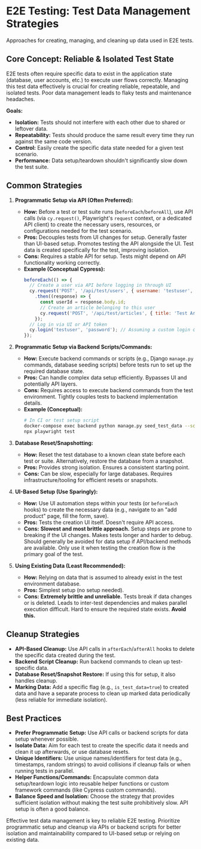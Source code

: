 # E2E Testing: Test Data Management Strategies

Approaches for creating, managing, and cleaning up data used in E2E tests.

## Core Concept: Reliable & Isolated Test State

E2E tests often require specific data to exist in the application state (database, user accounts, etc.) to execute user flows correctly. Managing this test data effectively is crucial for creating reliable, repeatable, and isolated tests. Poor data management leads to flaky tests and maintenance headaches.

**Goals:**

*   **Isolation:** Tests should not interfere with each other due to shared or leftover data.
*   **Repeatability:** Tests should produce the same result every time they run against the same code version.
*   **Control:** Easily create the specific data state needed for a given test scenario.
*   **Performance:** Data setup/teardown shouldn't significantly slow down the test suite.

## Common Strategies

1.  **Programmatic Setup via API (Often Preferred):**
    *   **How:** Before a test or test suite runs (`beforeEach`/`beforeAll`), use API calls (via `cy.request()`, Playwright's `request` context, or a dedicated API client) to create the necessary users, resources, or configurations needed for the test scenario.
    *   **Pros:** Decouples tests from UI changes for setup. Generally faster than UI-based setup. Promotes testing the API alongside the UI. Test data is created specifically for the test, improving isolation.
    *   **Cons:** Requires a stable API for setup. Tests might depend on API functionality working correctly.
    *   **Example (Conceptual Cypress):**
        ```javascript
        beforeEach(() => {
          // Create a user via API before logging in through UI
          cy.request('POST', '/api/test/users', { username: 'testuser', role: 'editor' })
            .then((response) => {
              const userId = response.body.id;
              // Create an article belonging to this user
              cy.request('POST', '/api/test/articles', { title: 'Test Article', authorId: userId });
            });
          // Log in via UI or API token
          cy.login('testuser', 'password'); // Assuming a custom login command
        });
        ```

2.  **Programmatic Setup via Backend Scripts/Commands:**
    *   **How:** Execute backend commands or scripts (e.g., Django `manage.py` commands, database seeding scripts) before tests run to set up the required database state.
    *   **Pros:** Can handle complex data setup efficiently. Bypasses UI and potentially API layers.
    *   **Cons:** Requires access to execute backend commands from the test environment. Tightly couples tests to backend implementation details.
    *   **Example (Conceptual):**
        ```bash
        # In CI or test setup script
        docker-compose exec backend python manage.py seed_test_data --scenario=editor_with_articles
        npx playwright test
        ```

3.  **Database Reset/Snapshotting:**
    *   **How:** Reset the test database to a known clean state before each test or suite. Alternatively, restore the database from a snapshot.
    *   **Pros:** Provides strong isolation. Ensures a consistent starting point.
    *   **Cons:** Can be slow, especially for large databases. Requires infrastructure/tooling for efficient resets or snapshots.

4.  **UI-Based Setup (Use Sparingly):**
    *   **How:** Use UI automation steps within your tests (or `beforeEach` hooks) to create the necessary data (e.g., navigate to an "add product" page, fill the form, save).
    *   **Pros:** Tests the creation UI itself. Doesn't require API access.
    *   **Cons:** **Slowest and most brittle approach.** Setup steps are prone to breaking if the UI changes. Makes tests longer and harder to debug. Should generally be avoided for data setup if API/backend methods are available. Only use it when testing the creation flow *is* the primary goal of the test.

5.  **Using Existing Data (Least Recommended):**
    *   **How:** Relying on data that is assumed to already exist in the test environment database.
    *   **Pros:** Simplest setup (no setup needed).
    *   **Cons:** **Extremely brittle and unreliable.** Tests break if data changes or is deleted. Leads to inter-test dependencies and makes parallel execution difficult. Hard to ensure the required state exists. **Avoid this.**

## Cleanup Strategies

*   **API-Based Cleanup:** Use API calls in `afterEach`/`afterAll` hooks to delete the specific data created during the test.
*   **Backend Script Cleanup:** Run backend commands to clean up test-specific data.
*   **Database Reset/Snapshot Restore:** If using this for setup, it also handles cleanup.
*   **Marking Data:** Add a specific flag (e.g., `is_test_data=true`) to created data and have a separate process to clean up marked data periodically (less reliable for immediate isolation).

## Best Practices

*   **Prefer Programmatic Setup:** Use API calls or backend scripts for data setup whenever possible.
*   **Isolate Data:** Aim for each test to create the specific data it needs and clean it up afterwards, or use database resets.
*   **Unique Identifiers:** Use unique names/identifiers for test data (e.g., timestamps, random strings) to avoid collisions if cleanup fails or when running tests in parallel.
*   **Helper Functions/Commands:** Encapsulate common data setup/teardown logic into reusable helper functions or custom framework commands (like Cypress custom commands).
*   **Balance Speed and Isolation:** Choose the strategy that provides sufficient isolation without making the test suite prohibitively slow. API setup is often a good balance.

Effective test data management is key to reliable E2E testing. Prioritize programmatic setup and cleanup via APIs or backend scripts for better isolation and maintainability compared to UI-based setup or relying on existing data.